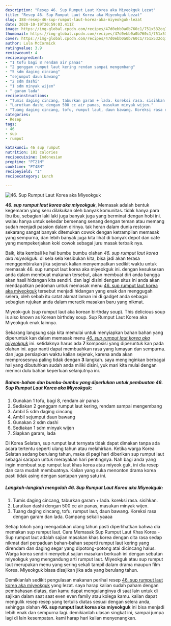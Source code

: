 ```yaml
---
description: "Resep 46. Sup Rumput Laut Korea aka Miyeokguk Lezat"
title: "Resep 46. Sup Rumput Laut Korea aka Miyeokguk Lezat"
slug: 388-resep-46-sup-rumput-laut-korea-aka-miyeokguk-lezat
date: 2020-10-19T20:59:03.411Z
image: https://img-global.cpcdn.com/recipes/47d0ebb0a0b760c1/751x532cq70/46-sup-rumput-laut-korea-aka-miyeokguk-foto-resep-utama.jpg
thumbnail: https://img-global.cpcdn.com/recipes/47d0ebb0a0b760c1/751x532cq70/46-sup-rumput-laut-korea-aka-miyeokguk-foto-resep-utama.jpg
cover: https://img-global.cpcdn.com/recipes/47d0ebb0a0b760c1/751x532cq70/46-sup-rumput-laut-korea-aka-miyeokguk-foto-resep-utama.jpg
author: Lula McCormick
ratingvalue: 3.9
reviewcount: 4
recipeingredient:
- "1 tofu bagi 8 rendam air panas"
- "2 genggam rumput laut kering rendam sampai mengembang"
- "5 sdm daging cincang"
- "sejumput daun bawang"
- "2 sdm dashi"
- "1 sdm minyak wijen"
- " garam lada"
recipeinstructions:
- "Tumis daging cincang, taburkan garam + lada. koreksi rasa. sisihkan."
- "Larutkan dashi dengan 500 cc air panas, masukan minyak wijen."
- "Tuang daging cincang, tofu, rumput laut, daun bawang. Koreksi rasa dengan garam dan lada. Gampang sekali yaaaa"
categories:
- Resep
tags:
- 46
- sup
- rumput

katakunci: 46 sup rumput 
nutrition: 181 calories
recipecuisine: Indonesian
preptime: "PT21M"
cooktime: "PT48M"
recipeyield: "1"
recipecategory: Lunch

---
```



![46. Sup Rumput Laut Korea aka Miyeokguk](https://img-global.cpcdn.com/recipes/47d0ebb0a0b760c1/751x532cq70/46-sup-rumput-laut-korea-aka-miyeokguk-foto-resep-utama.jpg)

<b><i>46. sup rumput laut korea aka miyeokguk</i></b>, Memasak adalah bentuk kegemaran yang seru dilakukan oleh banyak komunitas. tidak hanya para ibu ibu, sebagian laki laki juga banyak juga yang berminat dengan hobi ini. walau hanya untuk sekedar bersenang senang dengan teman atau memang sudah menjadi passion dalam dirinya. tak heran dalam dunia restoran sekarang sangat banyak ditemukan cowok dengan ketrampilan memasak yang sempurna, dan lebih banyak juga kita lihat di banyak depot dan cafe yang mempekerjakan koki cowok sebagai juru masak terbaik nya.

Baik, kita kembali ke hal bumbu bumbu olahan <i>46. sup rumput laut korea aka miyeokguk</i>. di sela sela kesibukan kita, bisa jadi akan terasa menggembirakan jika sejenak kalian menyempatkan sedikit waktu untuk memasak 46. sup rumput laut korea aka miyeokguk ini. dengan kesuksesan anda dalam membuat makanan tersebut, akan membuat diri anda bangga akan hasil hidangan kita sendiri. dan lagi disini dengan situs ini anda akan mendapatkan pedoman untuk memasak menu <u>46. sup rumput laut korea aka miyeokguk</u> tersebut menjadi hidangan yang enak dan menggugah selera, oleh sebab itu catat alamat laman ini di gadget anda sebagai sebagian rujukan anda dalam meracik masakan baru yang nikmat.

Miyeok-guk (sup rumput laut aka korean birthday soup). This delicious soup is also known as Korean birthday soup. Sup Rumput Laut Korea aka Miyeokguk enak lainnya.


Sekarang langsung saja kita memulai untuk menyiapkan bahan bahan yang diperuntuk kan dalam memasak menu <u><i>46. sup rumput laut korea aka miyeokguk</i></u> ini. setidaknya harus ada <b>7</b> komposisi yang diperuntuk kan pada olahan ini. agar nanti dapat membuahkan rasa yang lumayan dan sempurna. dan juga persiapkan waktu kalian sejenak, karena anda akan memprosesnya paling tidak dengan <b>3</b> langkah. saya menginginkan berbagai hal yang dibutuhkan sudah anda miliki disini, yuk mari kita mulai dengan merinci dulu bahan keperluan selanjutnya ini.

<!--inarticleads1-->

##### Bahan-bahan dan bumbu-bumbu yang diperlukan untuk pembuatan 46. Sup Rumput Laut Korea aka Miyeokguk:

1. Gunakan 1 tofu, bagi 8, rendam air panas
1. Sediakan 2 genggam rumput laut kering, rendam sampai mengembang
1. Ambil 5 sdm daging cincang
1. Ambil sejumput daun bawang
1. Gunakan 2 sdm dashi
1. Sediakan 1 sdm minyak wijen
1. Siapkan  garam, lada


Di Korea Selatan, sup rumput laut ternyata tidak dapat dimakan tanpa ada acara tertentu seperti ulang tahun atau melahirkan. Ketika warga Korea Selatan sedang berulang tahun, maka di pagi hari diberikan sup rumput laut sebagai sarapan untuk merayakan hari pentingnya. Nah bagi anda yang ingin membuat sup rumput laut khas korea atau miyeok guk, ini dia resep dan cara mudah membuatnya. Kalian yang suka menonton drama korea pasti tidak asing dengan santapan yang satu ini. 

<!--inarticleads2-->

##### Langkah-langkah mengolah 46. Sup Rumput Laut Korea aka Miyeokguk:

1. Tumis daging cincang, taburkan garam + lada. koreksi rasa. sisihkan.
1. Larutkan dashi dengan 500 cc air panas, masukan minyak wijen.
1. Tuang daging cincang, tofu, rumput laut, daun bawang. Koreksi rasa dengan garam dan lada. Gampang sekali yaaaa


Setiap tokoh yang mengadakan ulang tahun pasti diperlihatkan bahwa dia memakan sup rumput laut. Cara Memasak Sup Rumput Laut Khas Korea - Sup rumput laut adalah sajian masakan khas korea dengan cita rasa sedap nikmat dari perpaduan bahan-bahan seperti rumput laut kering yang direndam dan daging segar yang dipotong-potong atai dicincang halus. Warga korea sendiri menyebut sajian masakan berkuah ini dengan sebutan miyeokguk yang mengandung arti rumput laut. Miyeokguk atau sup rumput laut merupakan menu yang sering sekali tampil dalam drama maupun film Korea. Miyeokguk biasa disajikan jika ada yang berulang tahun. 

Demikianlah sedikit pengulasan makanan perihal resep <u>46. sup rumput laut korea aka miyeokguk</u> yang lezat. saya harap kalian sudah paham dengan pembahasan diatas, dan kamu dapat mengulanginya di saat lain untuk di sajikan dalam saat saat even even family atau kolega kamu. kalian dapat mengulik resep resep yang tertulis diatas sesuai dengan selera anda, sehingga olahan <b>46. sup rumput laut korea aka miyeokguk</b> ini bisa menjadi lebih enak dan sempurna lagi. demikianlah ulasan singkat ini, sampai jumpa lagi di lain kesempatan. kami harap hari kalian menyenangkan.
